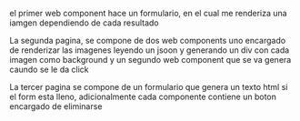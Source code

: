 el primer web component hace un formulario, en el cual me renderiza una iamgen dependiendo de cada resultado

La segunda pagina, se compone de dos web components uno encargado de renderizar las imagenes leyendo un jsoon y generando un div con cada imagen como background y un segundo web component que se va genera caundo se le da click

La tercer pagina se compone de un formulario que genera un texto html si el form esta lleno, adicionalmente cada componente contiene un boton encargado de eliminarse



